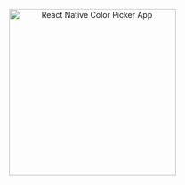 <p align="center">
    <img width="300" height="auto" src="https://i.ibb.co/18hnGK6/719747.png" alt="React Native Color Picker App" />
</p>
